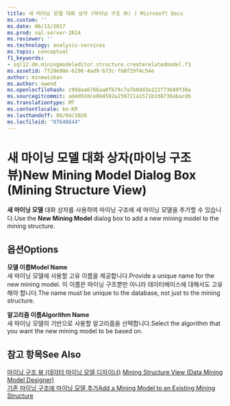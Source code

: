 ```yaml
---
title: 새 마이닝 모델 대화 상자 (마이닝 구조 뷰) | Microsoft Docs
ms.custom: ''
ms.date: 06/13/2017
ms.prod: sql-server-2014
ms.reviewer: ''
ms.technology: analysis-services
ms.topic: conceptual
f1_keywords:
- sql12.dm.miningmodeleditor.structure.createrelatedmodel.f1
ms.assetid: 7729e98e-6296-4ad9-b73c-fb0f29f4c54e
author: minewiskan
ms.author: owend
ms.openlocfilehash: c99daa6766aa0fb79c7a7b0dd3e221f73b49f38a
ms.sourcegitcommit: ad4d92dce894592a259721a1571b1d8736abacdb
ms.translationtype: MT
ms.contentlocale: ko-KR
ms.lasthandoff: 08/04/2020
ms.locfileid: "87648644"
---
```

# <a name="new-mining-model-dialog-box-mining-structure-view"></a><span data-ttu-id="6273e-102">새 마이닝 모델 대화 상자(마이닝 구조 뷰)</span><span class="sxs-lookup"><span data-stu-id="6273e-102">New Mining Model Dialog Box (Mining Structure View)</span></span>
  <span data-ttu-id="6273e-103">**새 마이닝 모델** 대화 상자를 사용하여 마이닝 구조에 새 마이닝 모델을 추가할 수 있습니다.</span><span class="sxs-lookup"><span data-stu-id="6273e-103">Use the **New Mining Model** dialog box to add a new mining model to the mining structure.</span></span>  
  
## <a name="options"></a><span data-ttu-id="6273e-104">옵션</span><span class="sxs-lookup"><span data-stu-id="6273e-104">Options</span></span>  
 <span data-ttu-id="6273e-105">**모델 이름**</span><span class="sxs-lookup"><span data-stu-id="6273e-105">**Model Name**</span></span>  
 <span data-ttu-id="6273e-106">새 마이닝 모델에 사용할 고유 이름을 제공합니다.</span><span class="sxs-lookup"><span data-stu-id="6273e-106">Provide a unique name for the new mining model.</span></span> <span data-ttu-id="6273e-107">이 이름은 마이닝 구조뿐만 아니라 데이터베이스에 대해서도 고유해야 합니다.</span><span class="sxs-lookup"><span data-stu-id="6273e-107">The name must be unique to the database, not just to the mining structure.</span></span>  
  
 <span data-ttu-id="6273e-108">**알고리즘 이름**</span><span class="sxs-lookup"><span data-stu-id="6273e-108">**Algorithm Name**</span></span>  
 <span data-ttu-id="6273e-109">새 마이닝 모델의 기반으로 사용할 알고리즘을 선택합니다.</span><span class="sxs-lookup"><span data-stu-id="6273e-109">Select the algorithm that you want the new mining model to be based on.</span></span>  
  
## <a name="see-also"></a><span data-ttu-id="6273e-110">참고 항목</span><span class="sxs-lookup"><span data-stu-id="6273e-110">See Also</span></span>  
 <span data-ttu-id="6273e-111">[마이닝 구조 뷰 &#40;데이터 마이닝 모델 디자이너&#41;](mining-structure-view-data-mining-model-designer.md) </span><span class="sxs-lookup"><span data-stu-id="6273e-111">[Mining Structure View &#40;Data Mining Model Designer&#41;](mining-structure-view-data-mining-model-designer.md) </span></span>  
 [<span data-ttu-id="6273e-112">기존 마이닝 구조에 마이닝 모델 추가</span><span class="sxs-lookup"><span data-stu-id="6273e-112">Add a Mining Model to an Existing Mining Structure</span></span>](data-mining/add-a-mining-model-to-an-existing-mining-structure.md)  
  
  
